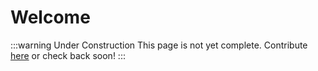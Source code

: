 # Welcome

:::warning Under Construction
This page is not yet complete. Contribute [here](https://github.com/creacher4/assetto-corsa-arc) or check back soon!
:::



